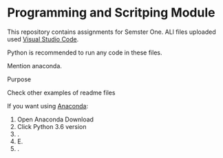 # Programming and Scritping Module 

This repository contains assignments for Semster One.
ALl files uploaded used [Visual Studio Code](https://code.visualstudio.com/). 

Python is recommended to run any code in these files.

Mention anaconda.

Purpose

Check other examples of readme files

If you want using [Anaconda](https://www.anaconda.com/download/):
1. Open Anaconda Download
2. Click Python 3.6 version
3. .
4. E.
5. .

